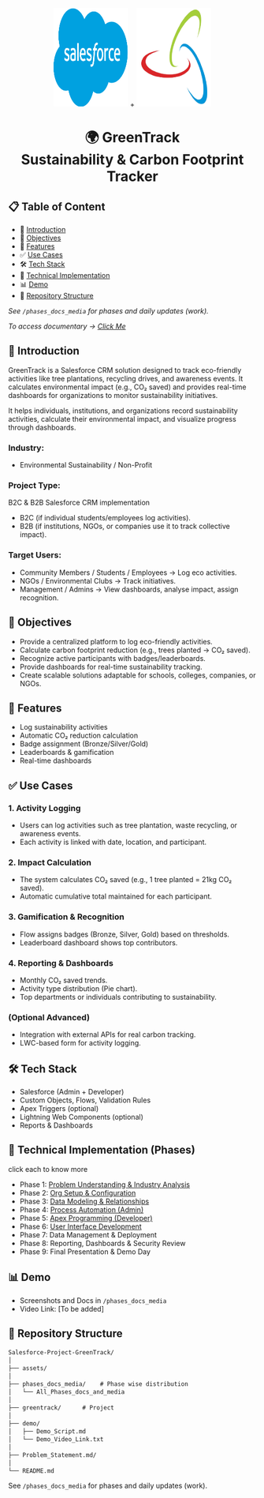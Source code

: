 <div align=center>
    <img src="assets/Salesforce.com_logo.png" alt="salesforce-img" width=30% height=200  />
    <span size=200 >+</span>
    <img src="assets/Smartbridge.png" alt="smartbridge" width=30% height=200 />
</div>
<div align=center>
    
# 🌍 GreenTrack <br> Sustainability & Carbon Footprint Tracker
</div>

## 📋 <a name="table">Table of Content</a>
- 🔎 [Introduction](#introduction)
- 🎯 [Objectives](#objectives)
- 🚀 [Features](#features)
- ✅ [Use Cases](#usecases)
- 🛠️ [Tech Stack](#techstack)
- 🔑 [Technical Implementation](#techimp)
- 📊 [Demo](#demo)
- 📂 [Repository Structure](#repostr)

*See `/phases_docs_media` for phases and daily updates (work).*<br>

*To access documentary -> [Click Me](https://docs.google.com/document/d/1jT57Jec1Kz3U8RUN8p-Yrdp9u5jsf6sTVkpyzceICLE/edit?usp=sharing)*

## 🔎 <a name="introduction">Introduction</a>
GreenTrack is a Salesforce CRM solution designed to track eco-friendly activities like tree plantations, recycling drives, and awareness events. It calculates environmental impact (e.g., CO₂ saved) and provides real-time dashboards for organizations to monitor sustainability initiatives.

It helps individuals, institutions, and organizations record sustainability activities, calculate their environmental impact, and visualize progress through dashboards.

### Industry:
- Environmental Sustainability / Non-Profit

### Project Type:
B2C & B2B Salesforce CRM implementation
- B2C (if individual students/employees log activities).
- B2B (if institutions, NGOs, or companies use it to track collective impact).

### Target Users:
- Community Members / Students / Employees → Log eco activities.
- NGOs / Environmental Clubs → Track initiatives.
- Management / Admins → View dashboards, analyse impact, assign recognition.


## 🎯 <a name="objectives">Objectives</a>
- Provide a centralized platform to log eco-friendly activities.
- Calculate carbon footprint reduction (e.g., trees planted → CO₂ saved).
- Recognize active participants with badges/leaderboards.
- Provide dashboards for real-time sustainability tracking.
- Create scalable solutions adaptable for schools, colleges, companies, or NGOs.


## 🚀 <a name="features">Features</a>
- Log sustainability activities
- Automatic CO₂ reduction calculation
- Badge assignment (Bronze/Silver/Gold)
- Leaderboards & gamification
- Real-time dashboards


## ✅ <a name="usecases">Use Cases</a>
### 1. Activity Logging
- Users can log activities such as tree plantation, waste recycling, or awareness events.
- Each activity is linked with date, location, and participant.

### 2. Impact Calculation
- The system calculates CO₂ saved (e.g., 1 tree planted = 21kg CO₂ saved).
- Automatic cumulative total maintained for each participant.

### 3. Gamification & Recognition
- Flow assigns badges (Bronze, Silver, Gold) based on thresholds.
- Leaderboard dashboard shows top contributors.

### 4. Reporting & Dashboards
- Monthly CO₂ saved trends.
- Activity type distribution (Pie chart).
- Top departments or individuals contributing to sustainability.

### (Optional Advanced)
- Integration with external APIs for real carbon tracking.
- LWC-based form for activity logging.


## 🛠️ <a name="techstack">Tech Stack</a>
- Salesforce (Admin + Developer)
- Custom Objects, Flows, Validation Rules
- Apex Triggers (optional)
- Lightning Web Components (optional)
- Reports & Dashboards


## 🔑 <a name="techimp">Technical Implementation (Phases)</a>
click each to know more

- Phase 1: [Problem Understanding & Industry Analysis](phases_docs_media/Phase_1) 
- Phase 2: [Org Setup & Configuration](phases_docs_media/Phase_2)
- Phase 3: [Data Modeling & Relationships](phases_docs_media/Phase_3)
- Phase 4: [Process Automation (Admin)](phases_docs_media/Phase_4)
- Phase 5: [Apex Programming (Developer)](phases_docs_media/Phase_5)
- Phase 6: [User Interface Development](phases_docs_media/Phase_6)
- Phase 7: Data Management & Deployment
- Phase 8: Reporting, Dashboards & Security Review
- Phase 9: Final Presentation & Demo Day


## 📊 <a name="demo">Demo<a/>
- Screenshots and Docs in `/phases_docs_media`
- Video Link: [To be added]


## 📂 <a name="repostr">Repository Structure</a>
```
Salesforce-Project-GreenTrack/
│
├── assets/
│
├── phases_docs_media/    # Phase wise distribution
│   └── All_Phases_docs_and_media
│
├── greentrack/      # Project
│
├── demo/
│   ├── Demo_Script.md
│   └── Demo_Video_Link.txt
│
├── Problem_Statement.md/
│
└── README.md
```
See `/phases_docs_media` for phases and daily updates (work).
